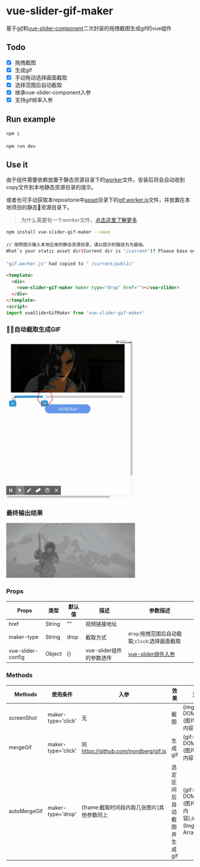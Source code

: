 # vue-slider-gif-maker
基于[gif](https://github.com/jnordberg/gif.js)和[vue-slider-component](https://github.com/NightCatSama/vue-slider-component)二次封装的拖拽截图生成gif的vue组件

## Todo
- [x] 拖拽截图
- [x] 生成gif
- [x] 手动拖动选择画面截取
- [x] 选择范围后自动截取
- [x] 继承vue-slider-component入参
- [x] 支持gif帧率入参
## Run example
```bash
npm i

npm run dev
```
## Use it
由于组件需要依赖放置于静态资源目录下的[worker](https://www.w3schools.com/html/html5_webworkers.asp)文件。安装后将会自动收到copy文件到本地静态资源目录的提示。

或者也可手动获取本repositorie中[asset](https://github.com/easy-team/vue-slider-gif-maker/tree/master/asset)目录下的[gif.worker.js](https://github.com/easy-team/vue-slider-gif-maker/blob/master/asset/gif.worker.js)文件，并放置在本地项目的静态资源目录下。
> 为什么需要有一个worker文件，[点击这里了解更多](https://github.com/jnordberg/gif.js#usage)
```bash
npm install vue-slider-gif-maker --save

// 按照提示输入本地应用的静态资源目录，请以提示的路径为为基础。
What`s your static asset dir(Current dir is "/current")? Please base on current dir!:public

"gif.worker.js" had copied to " /current/public"
```





```html
<template>
  <div>
    <vue-slider-gif-maker maker-type="drop" href=""></vue-slider>
  </div>
</template>
<script>
import vueSliderGifMaker from 'vue-slider-gif-maker'

```

### 自动截取生成GIF

![mergeGifVideo](https://raw.githubusercontent.com/easy-team/vue-slider-gif-maker/master/public/20181127115442.gif)


### 最终输出结果

![gifResult](https://raw.githubusercontent.com/easy-team/vue-slider-gif-maker/master/public/20181127115444.gif)


### Props
| Props | 类型 | 默认值 | 描述 | 参数描述 |
|-|-|-|-|-|
| href | String | "" | 视频链接地址 | |
| maker-type | String | drop | 截取方式 | `drop`:拖拽范围后自动截取;`click`:选择画面截取 |
|vue-slider-config|Object|{} | vue-slider组件的参数透传 | [vue-slider组件入参](https://github.com/NightCatSama/vue-slider-component#props) |

### Methods
| Methods | 使用条件 | 入参 | 效果 | 返回 |
|-|-|-|-|-|
| screenShot | maker-type='click' |无 | 截图 | {img:(Img DOM),blob:(图片二进制内容)} |
| mergeGif | maker-type='click' | 同 https://github.com/jnordberg/gif.js | 生成gif | {gif:(Img DOM),blob:(图片二进制内容)} |
| autoMergeGif | maker-type='drop' | {frame:<Number>截取时间段内取几张图片}其他参数同上 | 选定区间后自动截图并生成gif | <Promse> {gif:(Img DOM),blob:(图片二进制内容),imgMap:(ImgDom的Array)} |
